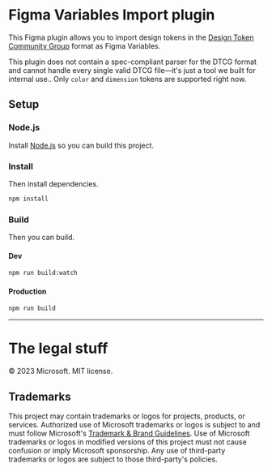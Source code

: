 # Figma Variables Import plugin

This Figma plugin allows you to import design tokens in the [Design Token Community Group](https://design-tokens.github.io/community-group/format/) format as Figma Variables.

This plugin does not contain a spec-compliant parser for the DTCG format and cannot handle every single valid DTCG file—it's just a tool we built for internal use.. Only `color` and `dimension` tokens are supported right now.

## Setup

### Node.js

Install [Node.js](https://nodejs.org/en/download) so you can build this project.

### Install

Then install dependencies.

```bash
npm install
```

### Build

Then you can build.

#### Dev

```bash
npm run build:watch
```

#### Production

```bash
npm run build
```

---

# The legal stuff

© 2023 Microsoft. MIT license.

## Trademarks

This project may contain trademarks or logos for projects, products, or services. Authorized use of Microsoft trademarks or logos is subject to and must follow Microsoft's [Trademark & Brand Guidelines](https://www.microsoft.com/en-us/legal/intellectualproperty/trademarks/usage/general). Use of Microsoft trademarks or logos in modified versions of this project must not cause confusion or imply Microsoft sponsorship. Any use of third-party trademarks or logos are subject to those third-party's policies.
